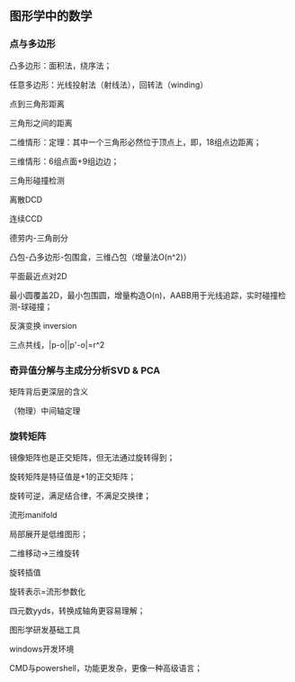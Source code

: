 ## 图形学中的数学

### 点与多边形

凸多边形：面积法，绕序法；

任意多边形：光线投射法（射线法），回转法（winding）

点到三角形距离

三角形之间的距离

二维情形：定理：其中一个三角形必然位于顶点上，即，18组点边距离；

三维情形：6组点面+9组边边；

三角形碰撞检测

离散DCD

连续CCD

德劳内-三角剖分

凸包-凸多边形-包围盒，三维凸包（增量法O(n^2)）

平面最近点对2D

最小圆覆盖2D，最小包围圆，增量构造O(n)，AABB用于光线追踪，实时碰撞检测-球碰撞；

反演变换 inversion

三点共线，|p-o||p'-o|=r^2

 

### 奇异值分解与主成分分析SVD & PCA

矩阵背后更深层的含义

（物理）中间轴定理

 

### 旋转矩阵

镜像矩阵也是正交矩阵，但无法通过旋转得到；

旋转矩阵是特征值是+1的正交矩阵；

旋转可逆，满足结合律，不满足交换律；

流形manifold

局部展开是低维图形；

 

二维移动->三维旋转

旋转插值

旋转表示=流形参数化

四元数yyds，转换成轴角更容易理解；

 

图形学研发基础工具

windows开发环境

CMD与powershell，功能更发杂，更像一种高级语言；

 
